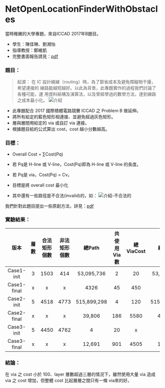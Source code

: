 # NetOpenLocationFinderWithObstacles
當時稚嫩的大學專題，來自ICCAD 2017年B題目。

+ 學生：陳佳琳、劉湘怡
+ 指導教授：鄭維凱
+ 完整書面報告請見：[pdf](https://github.com/k66inthesky/NetOpenLocationFinderWithObstacles/blob/main/%E6%9B%B8%E9%9D%A2%E5%A0%B1%E5%91%8A)

### 題目：
> 起源： 
在 IC 設計繞線（routing）時，為了節省成本及避免障礙物干擾，希望連接的
線路能越短越好。以此為背景，此專題實作的過程我們討論了各種可能，運
用資料結構及演算法，以及曾經學過的數學方法，達到線路之成本最小化。 
![介紹](https://github.com/k66inthesky/NetOpenLocationFinderWithObstacles/assets/45890492/e37e8225-cd67-4761-af0c-bc39b03cb566) 
+ 此專題配合 2017 國際積體電路競賽 ICCAD 之 Problem B 做延伸。 
+ 將所有給定的藍色矩形相連接、並避免經過灰色矩形。 
+ 層與層間用給定的 via 或自訂 via 連接。 
+ 根據題目給的公式算出 cost，cost 越小分數越高。

### 目標：
+ Overall Cost = ∑Cost(Pq) 
+ 若 Pq是 H-line 或 V-line，Cost(Pq)即為 H-line 或 V-line 的長度。 
+ 若 Pq是 via，Cost(Pq) = Cv。 
+ 目標是將 overall cost 最小化

+ 其中還有一些路徑是不合法(invalid)的，如：
![介紹-不合法的](https://github.com/k66inthesky/NetOpenLocationFinderWithObstacles/assets/45890492/fdc796d0-9e8f-4c3f-ab33-5021d3bb0bb5)


我們針對此題目提出一些原創方法，詳見：[pdf](https://github.com/k66inthesky/NetOpenLocationFinderWithObstacles/blob/main/%E6%9B%B8%E9%9D%A2%E5%A0%B1%E5%91%8A)

### 實驗結果：
|版本|層數|合法矩形個數|非法矩形個數|總Path|共使用Via數|總ViaCost|總Cost|總執行時間| 
|:-:|:-:|:-:|:-:|:-:|:-:|:-:|:-:|:-:|
|Case1-init|3|1503|414|53,095,736|2|20|53,095,736|204|
|Case1-final|x|x|x|4326|45|450|4776|94|
|Case2-init|5|4518|4773|515,899,298|4|120|515,899,298|18,669|
|Case2-final|x|x|x|39,806|186|5580|45,386|1019|
|Case3-init|5|4450|4762|4|20|x|x|x|
|Case3-final|x|x|x|12,691|901|4505|18,196|939|

### 結論：
在 via 之 cost 小於 100、layer 層數超過三層的情況下，雖然使用大量 via 造成 via 之 cost 增加，但整體 cost 比起層層之間只有一條 via來的好。
